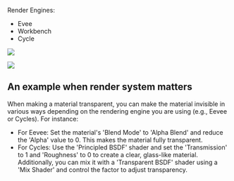 Render Engines:

- Evee
- Workbench
- Cycle

![](https://i.imgur.com/0ZHCOhU.png)

![](https://i.imgur.com/mI0L7WM.png)

## An example when render system matters
When making a material transparent, you can make the material invisible in various ways depending on the rendering engine you are using (e.g., Eevee or Cycles). 
For instance:
- For Eevee: Set the material's 'Blend Mode' to 'Alpha Blend' and reduce the 'Alpha' value to 0. This makes the material fully transparent.
- For Cycles: Use the 'Principled BSDF' shader and set the 'Transmission' to 1 and 'Roughness' to 0 to create a clear, glass-like material. Additionally, you can mix it with a 'Transparent BSDF' shader using a 'Mix Shader' and control the factor to adjust transparency.